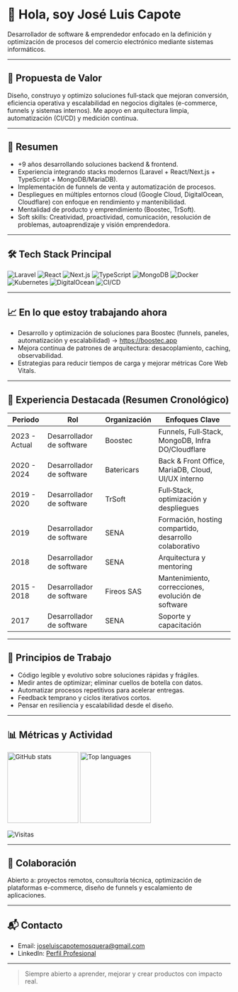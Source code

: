 # 👋 Hola, soy José Luis Capote

Desarrollador de software & emprendedor enfocado en la definición y optimización de procesos del comercio electrónico mediante sistemas informáticos.

---

## 🚀 Propuesta de Valor

Diseño, construyo y optimizo soluciones full‑stack que mejoran conversión, eficiencia operativa y escalabilidad en negocios digitales (e-commerce, funnels y sistemas internos). Me apoyo en arquitectura limpia, automatización (CI/CD) y medición continua.

---

## 🧩 Resumen

-   +9 años desarrollando soluciones backend & frontend.
-   Experiencia integrando stacks modernos (Laravel + React/Next.js + TypeScript + MongoDB/MariaDB).
-   Implementación de funnels de venta y automatización de procesos.
-   Despliegues en múltiples entornos cloud (Google Cloud, DigitalOcean, Cloudflare) con enfoque en rendimiento y mantenibilidad.
-   Mentalidad de producto y emprendimiento (Boostec, TrSoft).
-   Soft skills: Creatividad, proactividad, comunicación, resolución de problemas, autoaprendizaje y visión emprendedora.

---

## 🛠️ Tech Stack Principal

<p align="left">
  <img alt="Laravel" src="https://img.shields.io/badge/Laravel-FF2D20?logo=laravel&logoColor=white" />
  <img alt="React" src="https://img.shields.io/badge/React-20232A?logo=react&logoColor=61DAFB" />
  <img alt="Next.js" src="https://img.shields.io/badge/Next.js-000000?logo=nextdotjs&logoColor=white" />
  <img alt="TypeScript" src="https://img.shields.io/badge/TypeScript-3178C6?logo=typescript&logoColor=white" />
  <img alt="MongoDB" src="https://img.shields.io/badge/MongoDB-4ea94b?logo=mongodb&logoColor=white" />
  <img alt="Docker" src="https://img.shields.io/badge/Docker-2496ED?logo=docker&logoColor=white" />
  <img alt="Kubernetes" src="https://img.shields.io/badge/Kubernetes-326CE5?logo=kubernetes&logoColor=white" />
  <img alt="DigitalOcean" src="https://img.shields.io/badge/DigitalOcean-0080FF?logo=digitalocean&logoColor=white" />
  <img alt="CI/CD" src="https://img.shields.io/badge/CI/CD-A020F0?logo=githubactions&logoColor=white" />
</p>

---

## 📈 En lo que estoy trabajando ahora

-   Desarrollo y optimización de soluciones para Boostec (funnels, paneles, automatización y escalabilidad) → https://boostec.app
-   Mejora continua de patrones de arquitectura: desacoplamiento, caching, observabilidad.
-   Estrategias para reducir tiempos de carga y mejorar métricas Core Web Vitals.

---

## 💼 Experiencia Destacada (Resumen Cronológico)

| Periodo       | Rol                       | Organización | Enfoques Clave                                         |
| ------------- | ------------------------- | ------------ | ------------------------------------------------------ |
| 2023 - Actual | Desarrollador de software | Boostec      | Funnels, Full‑Stack, MongoDB, Infra DO/Cloudflare      |
| 2020 - 2024   | Desarrollador de software | Batericars   | Back & Front Office, MariaDB, Cloud, UI/UX interno     |
| 2019 - 2020   | Desarrollador de software | TrSoft       | Full‑Stack, optimización y despliegues                 |
| 2019          | Desarrollador de software | SENA         | Formación, hosting compartido, desarrollo colaborativo |
| 2018          | Desarrollador de software | SENA         | Arquitectura y mentoring                               |
| 2015 - 2018   | Desarrollador de software | Fireos SAS   | Mantenimiento, correcciones, evolución de software     |
| 2017          | Desarrollador de software | SENA         | Soporte y capacitación                                 |

---

## 🎯 Principios de Trabajo

-   Código legible y evolutivo sobre soluciones rápidas y frágiles.
-   Medir antes de optimizar; eliminar cuellos de botella con datos.
-   Automatizar procesos repetitivos para acelerar entregas.
-   Feedback temprano y ciclos iterativos cortos.
-   Pensar en resiliencia y escalabilidad desde el diseño.

---

## 📊 Métricas y Actividad

<p align="left">
  <img height="160" src="https://github-readme-stats.vercel.app/api?username=Jose-1805&show_icons=true&theme=tokyonight" alt="GitHub stats" />
  <img height="160" src="https://github-readme-stats.vercel.app/api/top-langs/?username=Jose-1805&layout=compact&theme=tokyonight" alt="Top languages" />
</p>

<p align="left">
  <img src="https://komarev.com/ghpvc/?username=Jose-1805&style=flat-square&color=blue" alt="Visitas" />
</p>

---

## 🤝 Colaboración

Abierto a: proyectos remotos, consultoría técnica, optimización de plataformas e-commerce, diseño de funnels y escalamiento de aplicaciones.

---

## 📬 Contacto

-   Email: [joseluiscapotemosquera@gmail.com](mailto:joseluiscapotemosquera@gmail.com)
-   LinkedIn: [Perfil Profesional](https://www.linkedin.com/in/jose-luis-capote-mosquera)

---

> Siempre abierto a aprender, mejorar y crear productos con impacto real.
